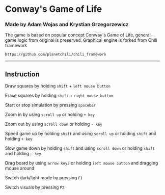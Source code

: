 # Conway's Game of Life 
### Made by Adam Wojas and Krystian Grzegorzewicz
The game is based on popular concept Conway's Game of Life, general game logic from original is preserved.
Graphical engine is forked from Chili framework
```
https://github.com/planetchili/chili_framework
```
---
## Instruction
Draw squares by holding `shift` + `left mouse button`

Erase squares by holding `shift` + `right mouse button`

Start or stop simulation by pressing `spacebar`

Zoom in by using `scroll up` or holding `+ key`

Zoom out by using `scroll down` or holding `- key`

Speed game up by holding `shift` and using `scroll up` or holding `shift` and holding `+ key`

Slow game down by holding `shift` and using `scroll down` or holding `shift` and holding `- key`

Drag board by using `arrow keys` or holding `left mouse button` and dragging mouse around

Switch dark/light mode by pressing `F1`

Switch visuals by pressing `F2`
